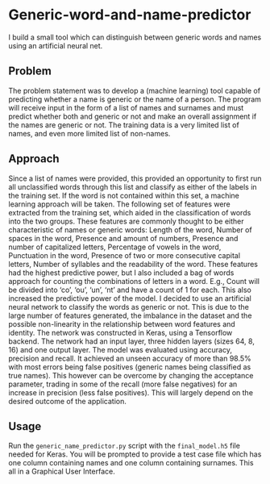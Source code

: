 # Generic-word-and-name-predictor
I build a small tool which can distinguish between generic words and names using an artificial neural net.

## Problem
The problem statement was to develop a (machine learning) tool capable of predicting whether a name is generic or the name of a person. The program will receive input in the form of a list of names and surnames and must predict whether both and generic or not and make an overall assignment if the names are generic or not. The training data is a very limited list of names, and even more limited list of non-names. 

## Approach
Since a list of names were provided, this provided an opportunity to first run all unclassified words through this list and classify as either of the labels in the training set. If the word is not contained within this set, a machine learning approach will be taken. 
The following set of features were extracted from the training set, which aided in the classification of words into the two groups. These features are commonly thought to be either characteristic of names or generic words: Length of the word, Number of spaces in the word, Presence and amount of numbers, Presence and number of capitalized letters, Percentage of vowels in the word, Punctuation in the word, Presence of two or more consecutive capital letters, Number of syllables and the readability of the word. These features had the highest predictive power, but I also included a bag of words approach for counting the combinations of letters in a word. E.g., Count will be divided into ‘co’, ‘ou’, ‘un’, ‘nt’ and have a count of 1 for each. This also increased the predictive power of the model.
I decided to use an artificial neural network to classify the words as generic or not. This is due to the large number of features generated, the imbalance in the dataset and the possible non-linearity in the relationship between word features and identity. The network was constructed in Keras, using a Tensorflow backend. The network had an input layer, three hidden layers (sizes 64, 8, 16) and one output layer. The model was evaluated using accuracy, precision and recall. It achieved an unseen accuracy of more than 98.5% with most errors being false positives (generic names being classified as true names). This however can be overcome by changing the acceptance parameter, trading in some of the recall (more false negatives) for an increase in precision (less false positives). This will largely depend on the desired outcome of the application.  

## Usage
Run the `generic_name_predictor.py` script with the `final_model.h5` file needed for Keras. 
You will be prompted to provide a test case file which has one column containing names and one column containing surnames.
This all in a Graphical User Interface.

